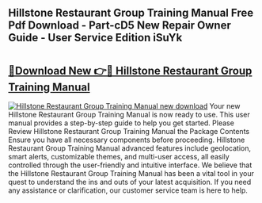 ## Hillstone Restaurant Group Training Manual Free Pdf Download - Part-cD5 New Repair Owner Guide - User Service Edition iSuYk

# <h2><a href="http://bc54273.oget.top/?id=Hillstone+Restaurant+Group+Training+Manual">🔗Download New 👉🔴 Hillstone Restaurant Group Training Manual</a></h2>

[![Hillstone Restaurant Group Training Manual new download](https://i.imgur.com/5g1atiW.png)](http://bc54273.oget.top/?id=Hillstone+Restaurant+Group+Training+Manual)
Your new Hillstone Restaurant Group Training Manual is now ready to use. This user manual provides a step-by-step guide to help you get started. Please Review Hillstone Restaurant Group Training Manual the Package Contents Ensure you have all necessary components before proceeding. Hillstone Restaurant Group Training Manual advanced features include geolocation, smart alerts, customizable themes, and multi-user access, all easily controlled through the user-friendly and intuitive interface. We believe that the Hillstone Restaurant Group Training Manual has been a vital tool in your quest to understand the ins and outs of your latest acquisition. If you need any assistance or clarification, our customer service team is here to help.
